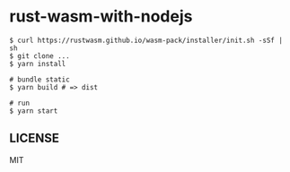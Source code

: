 # rust-wasm-with-nodejs

```
$ curl https://rustwasm.github.io/wasm-pack/installer/init.sh -sSf | sh
$ git clone ...
$ yarn install

# bundle static
$ yarn build # => dist

# run
$ yarn start

```

## LICENSE

MIT
